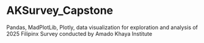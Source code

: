 # AKSurvey_Capstone
Pandas, MadPlotLib, Plotly, data visualization for exploration and analysis of 2025 Filipinx Survey conducted by Amado Khaya Institute
